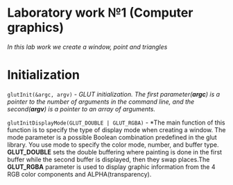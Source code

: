 Laboratory work №1 (Computer graphics)
======================================
*In this lab work we create a window, point and triangles*

Initialization
==============
```glutInit(&argc, argv)``` - *GLUT initialization. The first parameter(**argc**) is a pointer to the number of arguments in the command line, and the second(**argv**) is a pointer to an array of arguments.*

```glutInitDisplayMode(GLUT_DOUBLE | GLUT_RGBA)``` - *The main function of this function is to specify the type of display mode when creating a window. The mode parameter is a possible Boolean combination predefined in the glut library. You use mode to specify the color mode, number, and buffer type. **GLUT_DOUBLE** sets the double buffering where painting is done in the first buffer while the second buffer is displayed, then they swap places.The **GLUT_RGBA** parameter is used to display graphic information from the 4 RGB color components and ALPHA(transparency).
